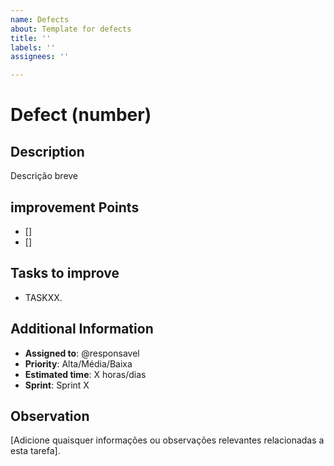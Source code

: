 ```yaml
---
name: Defects
about: Template for defects
title: ''
labels: ''
assignees: ''

---
```


# Defect (number)

## Description
Descrição breve 

## improvement Points
- []
- []

## Tasks to improve
- TASKXX.

## Additional Information
- **Assigned to**: @responsavel
- **Priority**: Alta/Média/Baixa
- **Estimated time**: X horas/dias
- **Sprint**: Sprint X

## Observation
[Adicione quaisquer informações ou observações relevantes relacionadas a esta tarefa].
